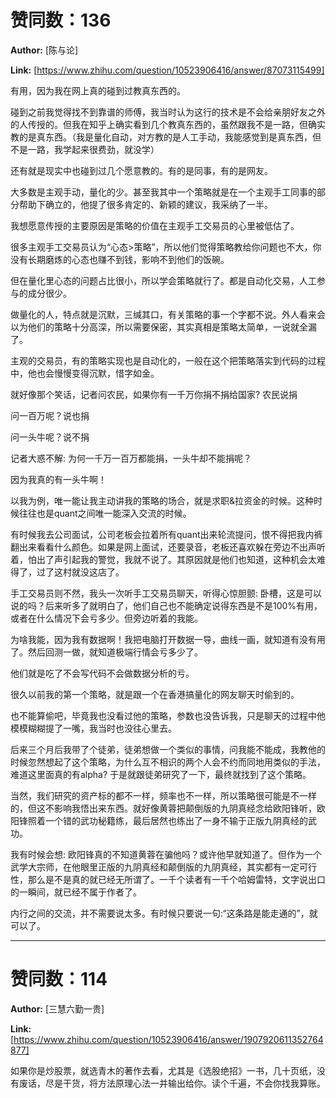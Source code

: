 # 赞同数：136

**Author:** [陈与论]

 **Link:** [https://www.zhihu.com/question/10523906416/answer/87073115499]

有用，因为我在网上真的碰到过教真东西的。

碰到之前我觉得找不到靠谱的师傅，我当时认为这行的技术是不会给亲朋好友之外的人传授的。但我在知乎上确实看到几个教真东西的，虽然跟我不是一路，但确实教的是真东西。（我是量化自动，对方教的是人工手动，我能感觉到是真东西，但不是一路，我学起来很费劲，就没学）

还有就是现实中也碰到过几个愿意教的。有的是同事，有的是网友。

大多数是主观手动，量化的少。甚至我其中一个策略就是在一个主观手工同事的部分帮助下确立的，他提了很多肯定的、新颖的建议，我采纳了一半。

我想愿意传授的主要原因是策略的价值在主观手工交易员的心里被低估了。

很多主观手工交易员认为“心态>策略”，所以他们觉得策略教给你问题也不大，你没有长期磨炼的心态也赚不到钱，影响不到他们的饭碗。

但在量化里心态的问题占比很小，所以学会策略就行了。都是自动化交易，人工参与的成分很少。

做量化的人，特点就是沉默，三缄其口，有关策略的事一个字都不说。外人看来会以为他们的策略十分高深，所以需要保密，其实真相是策略太简单，一说就全漏了。

主观的交易员，有的策略实现也是自动化的，一般在这个把策略落实到代码的过程中，他也会慢慢变得沉默，惜字如金。

就好像那个笑话，记者问农民，如果你有一千万你捐不捐给国家? 农民说捐

问一百万呢？说也捐

问一头牛呢？说不捐

记者大惑不解: 为何一千万一百万都能捐，一头牛却不能捐呢？

因为我真的有一头牛啊！

以我为例，唯一能让我主动讲我的策略的场合，就是求职&拉资金的时候。这种时候往往也是quant之间唯一能深入交流的时候。

有时候我去公司面试，公司老板会拉着所有quant出来轮流提问，恨不得把我内裤翻出来看看什么颜色。如果是网上面试，还要录音，老板还喜欢躲在旁边不出声听着，怕出了声引起我的警觉，我就不说了。其原因就是他们也知道，这种机会太难得了，过了这村就没这店了。

手工交易员则不然，我头一次听手工交易员聊天，听得心惊胆颤: 卧槽，这是可以说的吗？后来听多了就明白了，他们自己也不能确定说得东西是不是100%有用，或者在什么情况下会亏多少。但旁边听着的我能。

为啥我能，因为我有数据啊！我把电脑打开数据一导，曲线一画，就知道有没有用了。然后回测一做，就知道极端行情会亏多少了。

他们就是吃了不会写代码不会做数据分析的亏。

很久以前我的第一个策略，就是跟一个在香港搞量化的网友聊天时偷到的。

也不能算偷吧，毕竟我也没看过他的策略，参数也没告诉我，只是聊天的过程中他模模糊糊提了一嘴，我当时也没往心里去。

后来三个月后我带了个徒弟，徒弟想做一个类似的事情，问我能不能成，我教他的时候忽然想起了这个策略，为什么互不相识的两个人会不约而同地用类似的手法，难道这里面真的有alpha? 于是就跟徒弟研究了一下，最终就找到了这个策略。

当然，我们研究的资产标的都不一样，频率也不一样，所以策略很可能是不一样的，但这不影响我悟出来东西。就好像黄蓉把颠倒版的九阴真经念给欧阳锋听，欧阳锋照着一个错的武功秘籍练，最后居然也练出了一身不输于正版九阴真经的武功。

我有时候会想: 欧阳锋真的不知道黄蓉在骗他吗？或许他早就知道了。但作为一个武学大宗师，在他眼里正版的九阴真经和颠倒版的九阴真经，其实都有一定可行性，那么是不是真的就已经无所谓了。一千个读者有一千个哈姆雷特，文字说出口的一瞬间，就已经不属于作者了。

内行之间的交流，并不需要说太多。有时候只要说一句:“这条路是能走通的”，就可以了。

---

# 赞同数：114

**Author:** [三慧六勤一贵]

 **Link:** [https://www.zhihu.com/question/10523906416/answer/1907920611352764877]

如果你是炒股票，就选青木的著作去看，尤其是《选股绝招》一书，几十页纸，没有废话，尽是干货，将方法原理心法一并输出给你。读个千遍，不会你找我算账。
